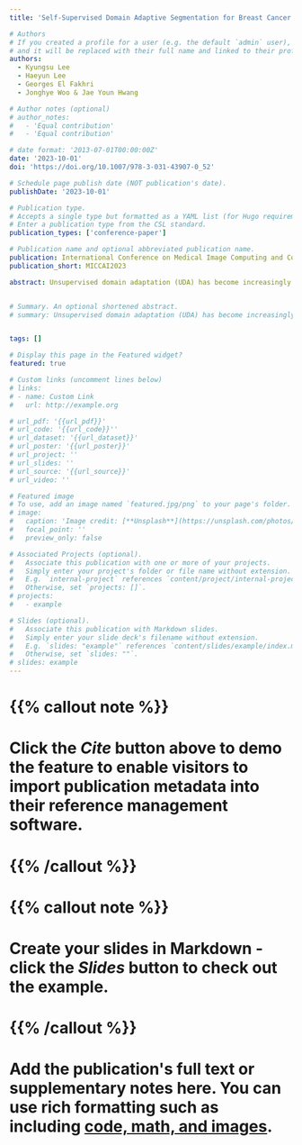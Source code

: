 ```yaml
---
title: 'Self-Supervised Domain Adaptive Segmentation for Breast Cancer using Test-Time Fine-Tuning'

# Authors
# If you created a profile for a user (e.g. the default `admin` user), write the username (folder name) here
# and it will be replaced with their full name and linked to their profile.
authors:
  - Kyungsu Lee
  - Haeyun Lee
  - Georges El Fakhri
  - Jonghye Woo & Jae Youn Hwang

# Author notes (optional)
# author_notes:
#   - 'Equal contribution'
#   - 'Equal contribution'

# date format: '2013-07-01T00:00:00Z'
date: '2023-10-01'
doi: 'https://doi.org/10.1007/978-3-031-43907-0_52'

# Schedule page publish date (NOT publication's date).
publishDate: '2023-10-01'

# Publication type.
# Accepts a single type but formatted as a YAML list (for Hugo requirements).
# Enter a publication type from the CSL standard.
publication_types: ['conference-paper']

# Publication name and optional abbreviated publication name.
publication: International Conference on Medical Image Computing and Computer-Assisted Intervention (MICCAI 2023)
publication_short: MICCAI2023

abstract: Unsupervised domain adaptation (UDA) has become increasingly popular in imaging-based diagnosis due to the challenge of labeling a large number of datasets in target domains. Without labeled data, well-trained deep learning models in a source domain may not perform well when applied to a target domain. UDA allows for the use of large-scale datasets from various domains for model deployment, but it can face difficulties in performing adaptive feature extraction when dealing with unlabeled data in an unseen target domain. To address this, we propose an advanced test-time fine-tuning UDA framework designed to better utilize the latent features of datasets in the unseen target domain by fine-tuning the model itself during diagnosis. Our proposed framework is based on an auto-encoder-based network architecture that fine-tunes the model itself. This allows our framework to learn knowledge specific to the unseen target domain during the fine-tuning phase. In order to further optimize our framework for the unseen target domain, we introduce a re-initialization module that injects randomness into network parameters. This helps the framework to converge to a local minimum that is better-suited for the target domain, allowing for improved performance in domain adaptation tasks. To evaluate our framework, we carried out experiments on UDA segmentation tasks using breast cancer datasets acquired from multiple domains. Our experimental results demonstrated that our framework achieved state-of-the-art performance, outperforming other competing UDA models, in segmenting breast cancer on ultrasound images from an unseen domain, which supports its clinical potential for improving breast cancer diagnosis.


# Summary. An optional shortened abstract.
# summary: Unsupervised domain adaptation (UDA) has become increasingly popular in imaging-based diagnosis due to the challenge of labeling a large number of datasets in target domains. Without labeled data, well-trained deep learning models in a source domain may not perform well when applied to a target domain. UDA allows for the use of large-scale datasets from various domains for model deployment, but it can face difficulties in performing adaptive feature extraction when dealing with unlabeled data in an unseen target domain. To address this, we propose an advanced test-time fine-tuning UDA framework designed to better utilize the latent features of datasets in the unseen target domain by fine-tuning the model itself during diagnosis. Our proposed framework is based on an auto-encoder-based network architecture that fine-tunes the model itself. This allows our framework to learn knowledge specific to the unseen target domain during the fine-tuning phase. In order to further optimize our framework for the unseen target domain, we introduce a re-initialization module that injects randomness into network parameters. This helps the framework to converge to a local minimum that is better-suited for the target domain, allowing for improved performance in domain adaptation tasks. To evaluate our framework, we carried out experiments on UDA segmentation tasks using breast cancer datasets acquired from multiple domains. Our experimental results demonstrated that our framework achieved state-of-the-art performance, outperforming other competing UDA models, in segmenting breast cancer on ultrasound images from an unseen domain, which supports its clinical potential for improving breast cancer diagnosis.


tags: []

# Display this page in the Featured widget?
featured: true

# Custom links (uncomment lines below)
# links:
# - name: Custom Link
#   url: http://example.org

# url_pdf: '{{url_pdf}}'
# url_code: '{{url_code}}''
# url_dataset: '{{url_dataset}}'
# url_poster: '{{url_poster}}'
# url_project: ''
# url_slides: ''
# url_source: '{{url_source}}'
# url_video: ''

# Featured image
# To use, add an image named `featured.jpg/png` to your page's folder.
# image:
#   caption: 'Image credit: [**Unsplash**](https://unsplash.com/photos/pLCdAaMFLTE)'
#   focal_point: ''
#   preview_only: false

# Associated Projects (optional).
#   Associate this publication with one or more of your projects.
#   Simply enter your project's folder or file name without extension.
#   E.g. `internal-project` references `content/project/internal-project/index.md`.
#   Otherwise, set `projects: []`.
# projects:
#   - example

# Slides (optional).
#   Associate this publication with Markdown slides.
#   Simply enter your slide deck's filename without extension.
#   E.g. `slides: "example"` references `content/slides/example/index.md`.
#   Otherwise, set `slides: ""`.
# slides: example
---
```


# {{% callout note %}}
# Click the _Cite_ button above to demo the feature to enable visitors to import publication metadata into their reference management software.
# {{% /callout %}}

# {{% callout note %}}
# Create your slides in Markdown - click the _Slides_ button to check out the example.
# {{% /callout %}}

# Add the publication's **full text** or **supplementary notes** here. You can use rich formatting such as including [code, math, and images](https://docs.hugoblox.com/content/writing-markdown-latex/).

